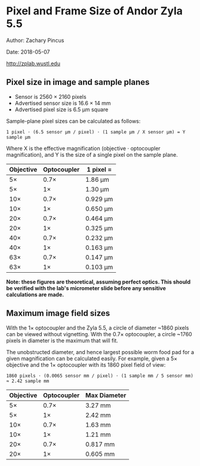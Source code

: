 # Pixel and Frame Size of Andor Zyla 5.5
Author: Zachary Pincus

Date: 2018-05-07

http://zplab.wustl.edu

## Pixel size in image and sample planes
- Sensor is 2560 × 2160 pixels
- Advertised sensor size is 16.6 × 14 mm
- Advertised pixel size is 6.5 µm square

Sample-plane pixel sizes can be calculated as follows:
```
1 pixel ⋅ (6.5 sensor µm / pixel) ⋅ (1 sample µm / X sensor µm) = Y sample µm
```
Where X is the effective magnification (objective ⋅ optocoupler magnification), and Y is the size of a single pixel on the sample plane.

|Objective|Optocoupler|1 pixel =|
|---------|-----------|---------|
| 5×      | 0.7×      | 1.86 µm |
| 5×      | 1×        | 1.30 µm |
| 10×     | 0.7×      | 0.929 µm|
| 10×     | 1×        | 0.650 µm|
| 20×     | 0.7×      | 0.464 µm|
| 20×     | 1×        | 0.325 µm|
| 40×     | 0.7×      | 0.232 µm|
| 40×     | 1×        | 0.163 µm|
| 63×     | 0.7×      | 0.147 µm|
| 63×     | 1×        | 0.103 µm|

**Note: these figures are theoretical, assuming perfect optics. This should be verified with the lab's micrometer slide before any sensitive calculations are made.**

## Maximum image field sizes
With the 1× optocoupler and the Zyla 5.5, a circle of diameter ~1860 pixels can be viewed without vignetting. With the 0.7× optocoupler, a circle ~1760 pixels in diameter is the maximum that will fit.

The unobstructed diameter, and hence largest possible worm food pad  for a given magnification can be calculated easily. For example, given a 5× objective and the 1× optocoupler with its 1860 pixel field of view:
```
1860 pixels ⋅ (0.0065 sensor mm / pixel) ⋅ (1 sample mm / 5 sensor mm) ≈ 2.42 sample mm
```

|Objective|Optocoupler|Max Diameter|
|---------|-----------|------------|
| 5×      | 0.7×      | 3.27 mm    |
| 5×      | 1×        | 2.42 mm    |
| 10×     | 0.7×      | 1.63 mm    |
| 10×     | 1×        | 1.21 mm    |
| 20×     | 0.7×      | 0.817 mm   |
| 20×     | 1×        | 0.605 mm   |
